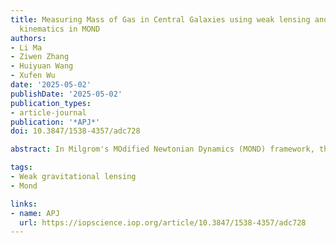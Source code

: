 ```yaml
---
title: Measuring Mass of Gas in Central Galaxies using weak lensing and satellite
  kinematics in MOND
authors:
- Li Ma
- Ziwen Zhang
- Huiyuan Wang
- Xufen Wu
date: '2025-05-02'
publishDate: '2025-05-02'
publication_types:
- article-journal
publication: '*APJ*'
doi: 10.3847/1538-4357/adc728

abstract: In Milgrom's MOdified Newtonian Dynamics (MOND) framework, the dynamical mass of a galaxy is fully determined by its baryonic matter distribution. Using this framework, we fit the distribution of cold and hot gas halos—focusing on the hot gas—around Sloan Digital Sky Survey central galaxies, utilizing weak lensing signals from the DECaLS survey. The central galaxies are classified into the total sample and the star-forming sample. Hot gas halo densities nearly follow Plummer's profile for both samples across all mass bins out to extended radii. We then demonstrate the rotation curves of the galaxy samples. Furthermore, the stellar fraction, M*/(M* + Mg), is between 0.3 and 0.8 in all mass bins of the star-forming sample, which is higher than in the total sample. Additionally, we use the satellite kinematics method in MOND to verify our findings from the weak lensing method. We find good agreement between the two methods, indicating that weak lensing signals reliably measure the dynamical mass of central galaxies and can constrain the distribution of missing baryons in galaxy clusters. Combining both methods, we discover a baryonic mass to line-of-sight velocity dispersion of satellites (Mb–σs) relation. More sophisticated models, such as Osipkov–Merritt anisotropy profiles, were found unnecessary, as simple isotropic or mildly radially anisotropic MOND models align well with the observed Mb–σs relation. Moreover, the isotropic model remains consistent with this relation even when considering external fields from large-scale structures.

tags:
- Weak gravitational lensing
- Mond

links:
- name: APJ
  url: https://iopscience.iop.org/article/10.3847/1538-4357/adc728
---
```

